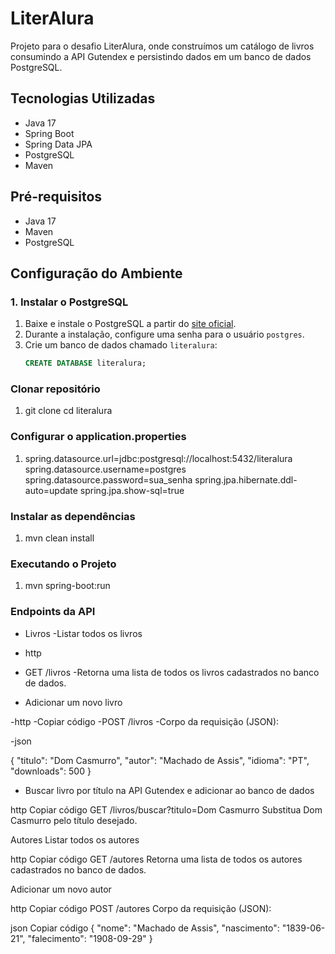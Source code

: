 # LiterAlura

Projeto para o desafio LiterAlura, onde construímos um catálogo de livros consumindo a API Gutendex e persistindo dados em um banco de dados PostgreSQL.

## Tecnologias Utilizadas

- Java 17
- Spring Boot
- Spring Data JPA
- PostgreSQL
- Maven

## Pré-requisitos

- Java 17
- Maven
- PostgreSQL

## Configuração do Ambiente

### 1. Instalar o PostgreSQL

1. Baixe e instale o PostgreSQL a partir do [site oficial](https://www.postgresql.org/download/).
2. Durante a instalação, configure uma senha para o usuário `postgres`.
3. Crie um banco de dados chamado `literalura`:
   ```sql
   CREATE DATABASE literalura;
   
### Clonar repositório

1. git clone <url-do-repositorio>
   cd literalura

### Configurar o application.properties

1. spring.datasource.url=jdbc:postgresql://localhost:5432/literalura
   spring.datasource.username=postgres
   spring.datasource.password=sua_senha
   spring.jpa.hibernate.ddl-auto=update
   spring.jpa.show-sql=true

### Instalar as dependências

1. mvn clean install

### Executando o Projeto

1. mvn spring-boot:run

### Endpoints da API
- Livros
-Listar todos os livros

- http

- GET /livros
-Retorna uma lista de todos os livros cadastrados no banco de dados.

- Adicionar um novo livro

-http
-Copiar código
-POST /livros
-Corpo da requisição (JSON):

-json

{
"titulo": "Dom Casmurro",
"autor": "Machado de Assis",
"idioma": "PT",
"downloads": 500
}
- Buscar livro por título na API Gutendex e adicionar ao banco de dados

http
Copiar código
GET /livros/buscar?titulo=Dom Casmurro
Substitua Dom Casmurro pelo título desejado.

Autores
Listar todos os autores

http
Copiar código
GET /autores
Retorna uma lista de todos os autores cadastrados no banco de dados.

Adicionar um novo autor

http
Copiar código
POST /autores
Corpo da requisição (JSON):

json
Copiar código
{
"nome": "Machado de Assis",
"nascimento": "1839-06-21",
"falecimento": "1908-09-29"
}